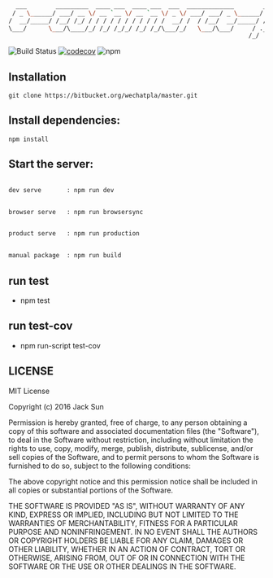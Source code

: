 ```bash
                                                                             __
  ___        _________  ____ ___  ____ ___  ___  _____________        ____  / /___ _
 / _ \______/ ___/ __ \/ __ `__ \/ __ `__ \/ _ \/ ___/ ___/ _ \______/ __ \/ / __ `/
/  __/_____/ /__/ /_/ / / / / / / / / / / /  __/ /  / /__/  __/_____/ /_/ / / /_/ /
\___/      \___/\____/_/ /_/ /_/_/ /_/ /_/\___/_/   \___/\___/     / .___/_/\__,_/
                                                                  /_/
```

![Build Status](https://travis-ci.org/sunNode/commerce.svg?branch=master)
[![codecov](https://codecov.io/gh/sunNode/node-cluster-email/branch/master/graph/badge.svg)](https://codecov.io/gh/sunNode/node-cluster-email)
![npm](https://img.shields.io/npm/v/npm.svg)



## Installation
    git clone https://bitbucket.org/wechatpla/master.git


## Install dependencies:
    npm install

## Start the server:

```bash

dev serve       : npm run dev        

```

```bash

browser serve   : npm run browsersync  

```

```bash

product serve   : npm run production   

```

```bash

manual package  : npm run build     

```



## run test

* npm test

## run test-cov

* npm run-script test-cov

## LICENSE

MIT License

Copyright (c) 2016 Jack Sun

Permission is hereby granted, free of charge, to any person obtaining a copy
of this software and associated documentation files (the "Software"), to deal
in the Software without restriction, including without limitation the rights
to use, copy, modify, merge, publish, distribute, sublicense, and/or sell
copies of the Software, and to permit persons to whom the Software is
furnished to do so, subject to the following conditions:

The above copyright notice and this permission notice shall be included in all
copies or substantial portions of the Software.

THE SOFTWARE IS PROVIDED "AS IS", WITHOUT WARRANTY OF ANY KIND, EXPRESS OR
IMPLIED, INCLUDING BUT NOT LIMITED TO THE WARRANTIES OF MERCHANTABILITY,
FITNESS FOR A PARTICULAR PURPOSE AND NONINFRINGEMENT. IN NO EVENT SHALL THE
AUTHORS OR COPYRIGHT HOLDERS BE LIABLE FOR ANY CLAIM, DAMAGES OR OTHER
LIABILITY, WHETHER IN AN ACTION OF CONTRACT, TORT OR OTHERWISE, ARISING FROM,
OUT OF OR IN CONNECTION WITH THE SOFTWARE OR THE USE OR OTHER DEALINGS IN THE
SOFTWARE.

